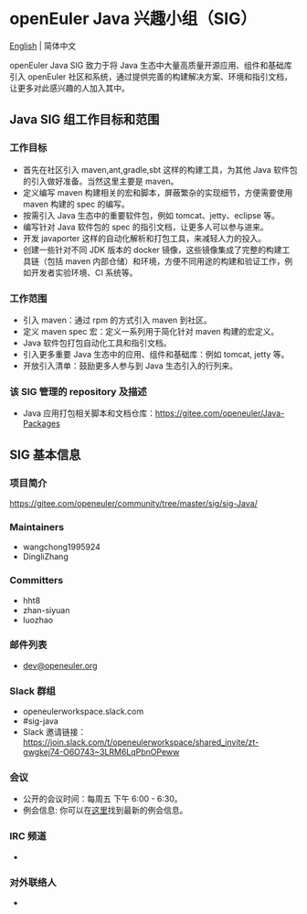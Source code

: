 # openEuler Java 兴趣小组（SIG）
[English](./sig-Java.md) | 简体中文

openEuler Java SIG 致力于将 Java 生态中大量高质量开源应用、组件和基础库引入 openEuler 社区和系统，通过提供完善的构建解决方案、环境和指引文档，让更多对此感兴趣的人加入其中。

## Java SIG 组工作目标和范围

### 工作目标

- 首先在社区引入 maven,ant,gradle,sbt 这样的构建工具，为其他 Java 软件包的引入做好准备。当然这里主要是 maven。
- 定义编写 maven 构建相关的宏和脚本，屏蔽繁杂的实现细节，方便需要使用 maven 构建的 spec 的编写。
- 按需引入 Java 生态中的重要软件包，例如 tomcat、jetty、eclipse 等。
- 编写针对 Java 软件包的 spec 的指引文档，让更多人可以参与进来。
- 开发 javaporter 这样的自动化解析和打包工具，来减轻人力的投入。
- 创建一些针对不同 JDK 版本的 docker 镜像，这些镜像集成了完整的构建工具链（包括 maven 内部仓储）和环境，方便不同用途的构建和验证工作，例如开发者实验环境、CI 系统等。

### 工作范围

- 引入 maven：通过 rpm 的方式引入 maven 到社区。
- 定义 maven spec 宏：定义一系列用于简化针对 maven 构建的宏定义。
- Java 软件包打包自动化工具和指引文档。
- 引入更多重要 Java 生态中的应用、组件和基础库：例如 tomcat, jetty 等。
- 开放引入清单：鼓励更多人参与到 Java 生态引入的行列来。

### 该 SIG 管理的 repository 及描述

- Java 应用打包相关脚本和文档仓库：https://gitee.com/openeuler/Java-Packages

## SIG 基本信息

### 项目简介

https://gitee.com/openeuler/community/tree/master/sig/sig-Java/

### Maintainers
- wangchong1995924
- DingliZhang

### Committers
- hht8 
- zhan-siyuan
- luozhao 

### 邮件列表
- dev@openeuler.org

### Slack 群组
- openeulerworkspace.slack.com
- #sig-java
- Slack 邀请链接：https://join.slack.com/t/openeulerworkspace/shared_invite/zt-gwgkej74-O6O743~3LRM6LqPbnOPeww

### 会议

- 公开的会议时间：每周五 下午 6:00 - 6:30。
- 例会信息: 你可以在[这里][jp_issues]找到最新的例会信息。

### IRC 频道
- 

### 对外联络人
- 

[jp_issues]: https://gitee.com/openeuler/Java-Packages/issues?utf8=%E2%9C%93&state=all&issue_search=java-sig+%E5%B7%A5%E4%BD%9C%E4%BE%8B%E4%BC%9A
